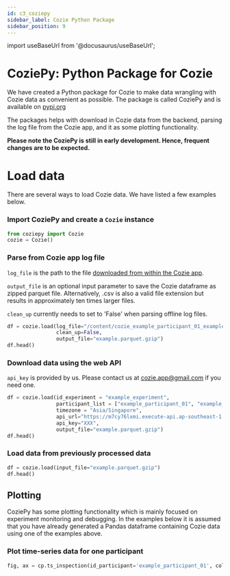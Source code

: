 ```yaml
---
id: c3_coziepy
sidebar_label: Cozie Python Package
sidebar_position: 9
---
```


import useBaseUrl from '@docusaurus/useBaseUrl';

# CoziePy: Python Package for Cozie

We have created a Python package for Cozie to make data wrangling with Cozie data as convenient as possible. The package is called CoziePy and is available on [pypi.org](https://pypi.org/project/coziepy/)

The packages helps with download in Cozie data from the backend, parsing the log file from the Cozie app, and it as some plotting functionality. 

<b>
Please note the CoziePy is still in early development. Hence, frequent changes are to be expected.
</b>

# Load data
There are several ways to load Cozie data. We have listed a few examples below.

### Import CoziePy and create a `Cozie` instance
```python
from coziepy import Cozie
cozie = Cozie()
```

### Parse from Cozie app log file
`log_file` is the path to the file [downloaded from within the Cozie app](c3_download_offline).

`output_file` is an optional input parameter to save the Cozie dataframe as zipped parquet file. Alternatively, .csv is also a valid file extension but results in approximately ten times larger files.

`clean_up` currently needs to set to 'False' when parsing offline log files.
```python
df = cozie.load(log_file="/content/cozie_example_participant_01_example_experiment_logs.txt",
                clean_up=False,
                output_file="example.parquet.gzip")
df.head()
```

### Download data using the web API
`api_key` is provided by us. Please contact us at cozie.app@gmail.com if you need one.
```python
df = cozie.load(id_experiment = "example_experiment",
                participant_list = ["example_participant_01", "example_participant_02"],
                timezone = "Asia/Singapore",
                api_url="https://m7cy76lxmi.execute-api.ap-southeast-1.amazonaws.com/default/cozie-apple-researcher-read-influx", 
                api_key="XXX",
                output_file="example.parquet.gzip")
df.head()
```

### Load data from previously processed data
```python
df = cozie.load(input_file="example.parquet.gzip")
df.head()
```

## Plotting
CoziePy has some plotting functionality which is mainly focused on experiment monitoring and debugging. In the examples below it is assumed that you have already generated a Pandas dataframe containing Cozie data using one of the examples above.

### Plot time-series data for one participant
```python
fig, ax = cp.ts_inspection(id_participant='example_participant_01', column_name='ts_heart_rate')
```